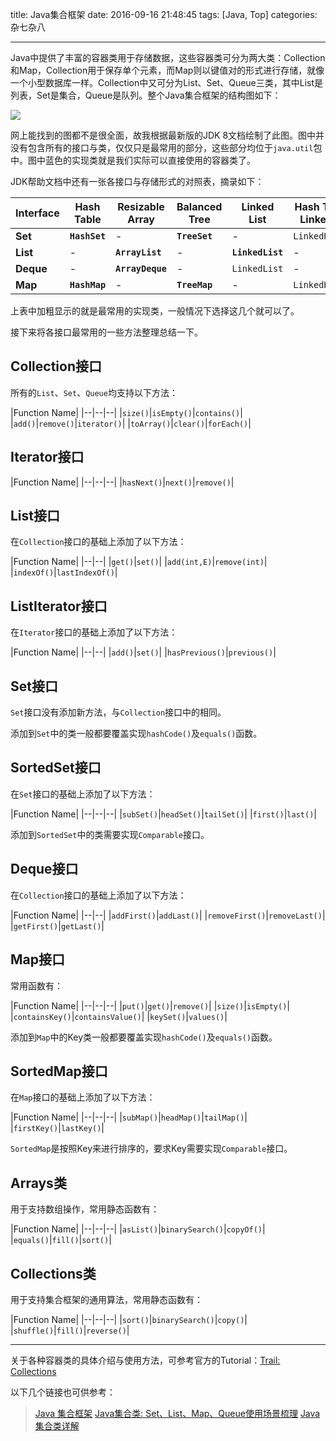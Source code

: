 title: Java集合框架
date: 2016-09-16 21:48:45
tags: [Java, Top]
categories: 杂七杂八

---

Java中提供了丰富的容器类用于存储数据，这些容器类可分为两大类：Collection和Map，Collection用于保存单个元素，而Map则以键值对的形式进行存储，就像一个小型数据库一样。Collection中又可分为List、Set、Queue三类，其中List是列表，Set是集合，Queue是队列。整个Java集合框架的结构图如下：

![](http://7xnwyt.com1.z0.glb.clouddn.com/Java%20Collections%20Framework2.png)

<!--more-->

网上能找到的图都不是很全面，故我根据最新版的JDK 8文档绘制了此图。图中并没有包含所有的接口与类，仅仅只是最常用的部分，这些部分均位于`java.util`包中。图中蓝色的实现类就是我们实际可以直接使用的容器类了。

JDK帮助文档中还有一张各接口与存储形式的对照表，摘录如下：

|Interface|Hash Table|Resizable Array|Balanced Tree|Linked List|Hash Table + Linked List|
|---------|----------|---------------|-------------|-----------|--------------------------|
|**Set**|**`HashSet`**|-|**`TreeSet`**|-|`LinkedHashSet`|
|**List**|-|**`ArrayList`**|-|**`LinkedList`**|-|
|**Deque**|-|**`ArrayDeque`**|-|`LinkedList`|-|
|**Map**|**`HashMap`**|-|**`TreeMap`**|-|`LinkedHashMap`|

上表中加粗显示的就是最常用的实现类，一般情况下选择这几个就可以了。

接下来将各接口最常用的一些方法整理总结一下。

## **Collection接口** ##
所有的`List`、`Set`、`Queue`均支持以下方法：

|Function Name|
|--|--|--|
|`size()`|`isEmpty()`|`contains()`|
|`add()`|`remove()`|`iterator()`|
|`toArray()`|`clear()`|`forEach()`|

## **Iterator接口** ##

|Function Name|
|--|--|--|
|`hasNext()`|`next()`|`remove()`|

## **List接口** ##
在`Collection`接口的基础上添加了以下方法：

|Function Name|
|--|--|
|`get()`|`set()`|
|`add(int,E)`|`remove(int)`|
|`indexOf()`|`lastIndexOf()`|

## **ListIterator接口** ##
在`Iterator`接口的基础上添加了以下方法：

|Function Name|
|--|--|
|`add()`|`set()`|
|`hasPrevious()`|`previous()`|

## **Set接口** ##
`Set`接口没有添加新方法，与`Collection`接口中的相同。

添加到`Set`中的类一般都要覆盖实现`hashCode()`及`equals()`函数。

## **SortedSet接口** ##
在`Set`接口的基础上添加了以下方法：

|Function Name|
|--|--|--|
|`subSet()`|`headSet()`|`tailSet()`|
|`first()`|`last()`|

添加到`SortedSet`中的类需要实现`Comparable`接口。

## **Deque接口** ##
在`Collection`接口的基础上添加了以下方法：

|Function Name|
|--|--|
|`addFirst()`|`addLast()`|
|`removeFirst()`|`removeLast()`|
|`getFirst()`|`getLast()`|

## **Map接口** ##
常用函数有：

|Function Name|
|--|--|--|
|`put()`|`get()`|`remove()`|
|`size()`|`isEmpty()`|
|`containsKey()`|`containsValue()`|
|`keySet()`|`values()`|

添加到`Map`中的Key类一般都要覆盖实现`hashCode()`及`equals()`函数。

## **SortedMap接口** ##
在`Map`接口的基础上添加了以下方法：

|Function Name|
|--|--|--|
|`subMap()`|`headMap()`|`tailMap()`|
|`firstKey()`|`lastKey()`|

`SortedMap`是按照Key来进行排序的，要求Key需要实现`Comparable`接口。

## **Arrays类** ##
用于支持数组操作，常用静态函数有：

|Function Name|
|--|--|--|
|`asList()`|`binarySearch()`|`copyOf()`|
|`equals()`|`fill()`|`sort()`|

## **Collections类** ##
用于支持集合框架的通用算法，常用静态函数有：

|Function Name|
|--|--|--|
|`sort()`|`binarySearch()`|`copy()`|
|`shuffle()`|`fill()`|`reverse()`|

----------

关于各种容器类的具体介绍与使用方法，可参考官方的Tutorial：[Trail: Collections](http://docs.oracle.com/javase/tutorial/collections/index.html)

以下几个链接也可供参考：

> [Java 集合框架](http://www.runoob.com/java/java-collections.html)
> [Java集合类: Set、List、Map、Queue使用场景梳理](http://www.cnblogs.com/LittleHann/p/3690187.html)
> [Java集合类详解](http://blog.csdn.net/softwave/article/details/4166598)
